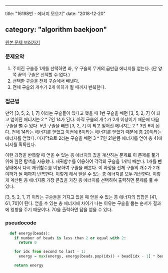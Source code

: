 ---

title: "16198번 - 에너지 모으기" date: "2018-12-20"

category: "algorithm baekjoon"
------------------------------

[원본 문제 보러가기](https://www.acmicpc.net/problem/16198)

### 문제요약

1.	주어진 구슬중 1개를 선택하면 좌, 우 구슬의 무게의 곱만큼 에너지를 얻는다. (단 양쪽 끝의 구슬은 선택할 수 없다.)
2.	선택한 구슬을 전체 구슬에서 빼낸다.
3.	전체 구슬의 개수가 2개 이하가 될 때까지 반복한다.

### 접근법

만약 [3, 5, 2, 1, 7] 이라는 구슬들이 있다고 했을 때 1번 구슬을 빼면 [3, 5, 2, 7] 이 되고 얻어진 에너지는 2 * 7인 14가 된다. 아직 구슬의 개수가 2개 이상이기 때문에 다음 구슬을 뺄 수 있다. 5번 구슬을 빼면 [3, 2, 7] 이 되고 얻어진 에너지는 2 * 3인 6이 된다. 전에 14라는 에너지를 얻었고 이번에 6이라는 에너지를 얻었기 때문에 총 20이라는 에너지를 얻었다. 마지막으로 2라는 구슬을 빼면 3 * 7인 21만큼 에너지를 얻어 총 41에너지를 획득한다.

이런 과정을 반복할 때 얻을 수 있는 총 에너지의 값을 계산하는 문제로 이 문제를 풀기 위해 완전 탐색을 사용했다. 재귀함수를 이용하여 각각의 구슬을 1개씩 빼본다. 1개를 뺀 상태에서 다시 재귀함수를 이용하여 구슬을 빼본다. 이 과정을 전체 구슬의 개수가 2개 이하가 될 때까지 반복한다. 이렇게 해서 얻을 수 있는 총 에너지를 모두 계산한다. 이렇게 계산된 총 에너지중 가장 큰값을 가진 총 에너지를 선택하여 출력하면 문제를 풀 수 있다.

[3, 5, 2, 1, 7] 이라는 구슬들을 가지고 있을 때 얻을 수 있는 총 에너지의 집합은 [41, 61, 70]이 된다. 얻을 수 있는 총 에너지에 차이가 나는 이유는 구슬을 뽑는 순서가 결과에 영향을 주기 때문이다. 70을 출력하면 답을 얻을 수 있다.

### pseudocode

```python
  def energy(beads):
    if number of beads is less than 2 or equal with 2:
      return 0

    for idx from second to last - 1:
      energy = max(energy, energy(beads.pop(idx)) + bead[idx - 1] * bead[idx + 1])

    return energy
```
